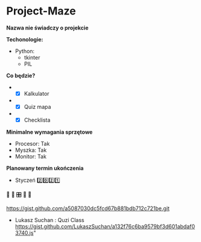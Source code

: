 # Project-Maze
**Nazwa nie świadczy o projekcie**

**Techonologie:**
* Python: 
  * tkinter
  * PIL
  
**Co będzie?**
* - [x] Kalkulator
* - [x] Quiz mapa
* - [x] Checklista

**Minimalne wymagania sprzętowe**
* Procesor: Tak
* Myszka: Tak
* Monitor: Tak

**Planowany termin ukończenia**
* Styczeń :two::zero::two::one:

&#x1F34E; &#x1F4D7; &#x1F39B; &#x1f40b; &#x1F43D; 

https://gist.github.com/a5087030dc5fcd67b881bdb712c721be.git
* Lukasz Suchan : Quzi Class https://gist.github.com/LukaszSuchan/a132f76c6ba9579bf3d601abdaf03740.js"





